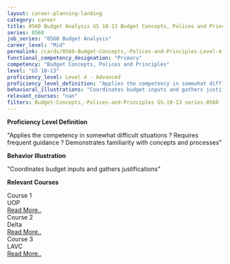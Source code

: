 ```yaml
---
layout: career-planning-landing
category: career
title: 0560 Budget Analysis GS 10-13 Budget Concepts, Polices and Principles
series: 0560
job_series: "0560 Budget Analysis"
career_level: "Mid"
permalink: /cards/0560-Budget-Concepts,-Polices-and-Principles-Level-4---Advanced/
functional_competency_designation: "Primary"
competency: "Budget Concepts, Polices and Principles"
level: "GS 10-13"
proficiency_level: Level 4 - Advanced
proficiency_level_definition: "Applies the competency in somewhat difficult situations ? Requires frequent guidance ? Demonstrates familiarity with concepts and processes"
behavioral_illustrations: "Coordinates budget inputs and gathers justifications"
relevant_courses: "nan"
filters: Budget-Concepts,-Polices-and-Principles GS-10-13 series-0560
---
```


<p><b>Proficiency Level Definition</b></p>
<p>"Applies the competency in somewhat difficult situations ? Requires frequent guidance ? Demonstrates familiarity with concepts and processes"</p>
<p><b>Behavior Illustration</b></p>
<p>"Coordinates budget inputs and gathers justifications"</p>
<p><b>Relevant Courses</b></p>
<div class="cfo-courses-outer"><div class="cfo-courses-inner">Course 1</div><div class="cfo-courses-inner">UOP</div><div class="cfo-courses-inner"><a href="/cards/0560-Budget-Concepts,-Polices-and-Principles-Level-4---Advanced/">Read More..</a></div></div>
<div class="cfo-courses-outer"><div class="cfo-courses-inner">Course 2</div><div class="cfo-courses-inner">Delta</div><div class="cfo-courses-inner"><a href="/cards/0560-Budget-Concepts,-Polices-and-Principles-Level-4---Advanced/">Read More..</a></div></div>
<div class="cfo-courses-outer"><div class="cfo-courses-inner">Course 3</div><div class="cfo-courses-inner">LAVC</div><div class="cfo-courses-inner"><a href="/cards/0560-Budget-Concepts,-Polices-and-Principles-Level-4---Advanced/">Read More..</a></div></div>
